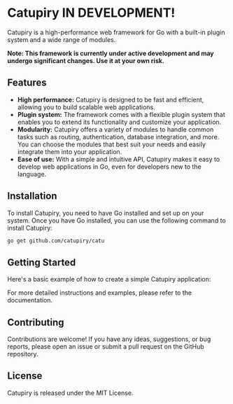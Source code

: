 # Catupiry IN DEVELOPMENT!

Catupiry is a high-performance web framework for Go with a built-in plugin system and a wide range of modules.

**Note: This framework is currently under active development and may undergo significant changes. Use it at your own risk.**

## Features

- **High performance:** Catupiry is designed to be fast and efficient, allowing you to build scalable web applications.
- **Plugin system:** The framework comes with a flexible plugin system that enables you to extend its functionality and customize your application.
- **Modularity:** Catupiry offers a variety of modules to handle common tasks such as routing, authentication, database integration, and more. You can choose the modules that best suit your needs and easily integrate them into your application.
- **Ease of use:** With a simple and intuitive API, Catupiry makes it easy to develop web applications in Go, even for developers new to the language.

## Installation

To install Catupiry, you need to have Go installed and set up on your system. Once you have Go installed, you can use the following command to install Catupiry:

```bash
go get github.com/catupiry/catu
```

## Getting Started
Here's a basic example of how to create a simple Catupiry application:


For more detailed instructions and examples, please refer to the documentation.

## Contributing
Contributions are welcome! If you have any ideas, suggestions, or bug reports, please open an issue or submit a pull request on the GitHub repository.

## License
Catupiry is released under the MIT License.

